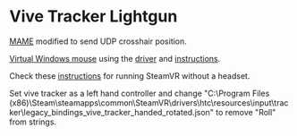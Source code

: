 # Vive Tracker Lightgun

[MAME](https://github.com/caiom/mame) modified to send UDP crosshair position.

[Virtual Windows mouse](https://github.com/caiom/win_virtual_mouse) using the [driver](https://github.com/hedgar2017/loki-hidriver) and [instructions](https://github.com/xibici/loki-hidriver).

Check these [instructions](https://github.com/n1ckfg/ViveTrackerExample) for running SteamVR without a headset.


Set vive tracker as a left hand controller and change
"C:\Program Files (x86)\Steam\steamapps\common\SteamVR\drivers\htc\resources\input\tracker\legacy_bindings_vive_tracker_handed_rotated.json"
to remove "Roll" from strings.
